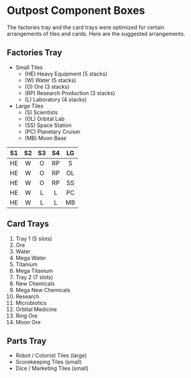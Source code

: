 # Outpost Component Boxes

The factories tray and the card trays were optimized for certain arrangements
of tiles and cards. Here are the suggested arrangements.

## Factories Tray

* Small Tiles
  * (HE) Heavy Equipment (5 stacks)
  * (W) Water (5 stacks)
  * (O) Ore (3 stacks)
  * (RP) Research Production (3 stacks)
  * (L) Laboratory (4 stacks)
* Large Tiles
  * (S) Scientists
  * (OL) Orbital Lab
  * (SS) Space Station
  * (PC) Planetary Cruiser
  * (MB) Moon Base

| S1 | S2 | S3 | S4 | LG |
|:--:|:--:|:--:|:--:|:--:|
| HE | W  | O  | RP | S  |
| HE | W  | O  | RP | OL |
| HE | W  | O  | RP | SS |
| HE | W  | L  | L  | PC |
| HE | W  | L  | L  | MB |

## Card Trays

1. Tray 1 (5 slots)
  1. Ore
  1. Water
  1. Mega Water
  1. Titanium
  1. Mega Titanium
1. Tray 2 (7 slots)
  1. New Chemicals
  1. Mega New Chemicals
  1. Research
  1. Microbiotics
  1. Orbital Medicine
  1. Ring Ore
  1. Moon Ore

## Parts Tray

* Robot / Colonist Tiles (large)
* Scorekeeping Tiles (small)
* Dice / Marketing Tiles (small)